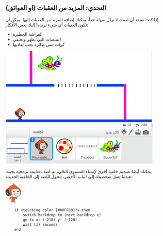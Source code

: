 ## التحدي: المزيد من العقبات (او العوائق)

إذا كنت تعتقد أن لعبتك لا تزال سهلة جداً، يمكنك إضافة المزيد من العقبات إليها. يمكن أن تكون العقبات أي شيء تريده! إليك بعض الأفكار:

+ الفراشة الخطيرة
+ المنصات التي تظهر وتختفي
+ كرات تنس طائرة يجب تفاديها

![لقطة شاشة](images/dodge-obstacles.png)

يمكنك أيضًا تصميم خلفية أخرى لإنشاء المستوى التالي. ثم أضف تعليمة برمجية بحيث عندما تصل شخصيتك إلى الباب الأخضر، تتحول اللعبة إلى الخلفية الجديدة:

![كائن المشي بيكو](images/pico_walking_sprite.png)

```blocks3
    if <touching color [#00FF00]?> then
        switch backdrop to (next backdrop v)
        go to x: (-210) y: (-120)
        wait (1) seconds
    end
```
